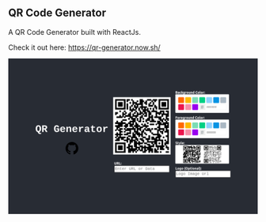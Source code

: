 
## QR Code Generator
A QR Code Generator built with ReactJs.

Check it out here: 
https://qr-generator.now.sh/

![alt text](https://github.com/AndrewTheo/QRgenerator/blob/master/public/QRgen.png "QR Gen")

